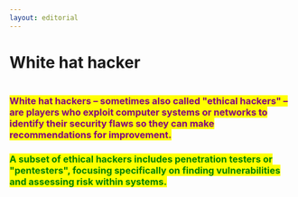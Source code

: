 ```yaml
---
layout: editorial
---
```


# White hat hacker

<figure><img src="../../../../../.gitbook/assets/pexels-btgl-♡-13374686 (1).jpg" alt=""><figcaption></figcaption></figure>

### <mark style="color:purple;">White hat hackers – sometimes also called "ethical hackers" – are players who exploit computer systems or networks to identify their security flaws so they can make recommendations for improvement.</mark>

### <mark style="color:green;">A subset of ethical hackers includes penetration testers or "pentesters", focusing specifically on finding vulnerabilities and assessing risk within systems.</mark>
